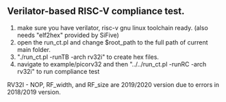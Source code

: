 ## Verilator-based RISC-V compliance test.

1. make sure you have verilator, risc-v gnu linux toolchain ready.
  (also needs "elf2hex" provided by SiFive)
2. open the run_ct.pl and change $root_path to the full path of current main folder.
3. "./run_ct.pl -runTB -arch rv32i" to create hex files.
4. navigate to example/picorv32 and then "../../run_ct.pl -runRC -arch rv32i" to run compliance test

RV32I - NOP, RF_width, and RF_size are 2019/2020 version due to errors in 2018/2019 version. 
